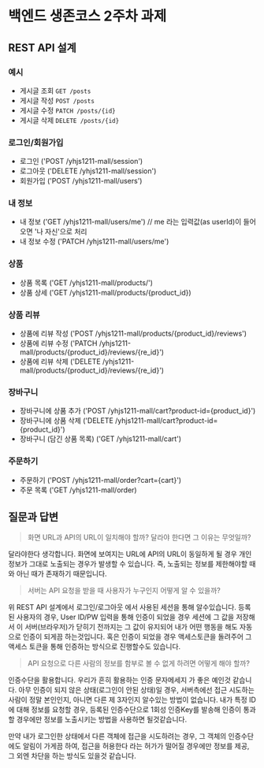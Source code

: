 # 백엔드 생존코스 2주차 과제

## REST API 설계

### 예시

- 게시글 조회 `GET /posts`
- 게시글 작성 `POST /posts`
- 게시글 수정 `PATCH /posts/{id}`
- 게시글 삭제 `DELETE /posts/{id}`

### 로그인/회원가입

- 로그인 ('POST /yhjs1211-mall/session')
- 로그아웃 ('DELETE /yhjs1211-mall/session')
- 회원가입 ('POST /yhjs1211-mall/users')

### 내 정보

- 내 정보 ('GET /yhjs1211-mall/users/me') // me 라는 입력값(as userId)이 들어오면 '나 자신'으로 처리
- 내 정보 수정 ('PATCH /yhjs1211-mall/users/me')

### 상품

- 상품 목록 ('GET /yhjs1211-mall/products/')
- 상품 상세 ('GET /yhjs1211-mall/products/{product_id})

### 상품 리뷰

- 상품에 리뷰 작성 ('POST /yhjs1211-mall/products/{product_id}/reviews')
- 상품에 리뷰 수정 ('PATCH /yhjs1211-mall/products/{product_id}/reviews/{re_id}')
- 상품에 리뷰 삭제 ('DELETE /yhjs1211-mall/products/{product_id}/reviews/{re_id}')

### 장바구니

- 장바구니에 상품 추가 ('POST /yhjs1211-mall/cart?product-id={product_id}')
- 장바구니에 상품 삭제 ('DELETE /yhjs1211-mall/cart?product-id={product_id}')
- 장바구니 (담긴 상품 목록) ('GET /yhjs1211-mall/cart')

### 주문하기

- 주문하기 ('POST /yhjs1211-mall/order?cart={cart}')
- 주문 목록 ('GET /yhjs1211-mall/order)

## 질문과 답변

> 화면 URL과 API의 URL이 일치해야 할까? 달라야 한다면 그 이유는 무엇일까?

달라야한다 생각합니다. 화면에 보여지는 URL에 API의 URL이 동일하게 될 경우 개인정보가 그대로 노출되는 경우가 발생할 수 있습니다. 즉, 노출되는 정보를 제한해야할 때와 아닌 때가 존재하기 때문입니다.

> 서버는 API 요청을 받을 때 사용자가 누구인지 어떻게 알 수 있을까?

위 REST API 설계에서 로그인/로그아웃 에서 사용된 세션을 통해 알수있습니다. 등록된 사용자의 경우, User ID/PW 입력을 통해 인증이 되었을 경우 세션에 그 값을 저장해서 이 서버(브라우저)가 닫히기
전까지는 그 값이 유지되어 내가 어떤 행동을 해도 자동으로 인증이 되게끔 하는것입니다. 혹은 인증이 되었을 경우 액세스토큰을 돌려주어 그 액세스 토큰을 통해 인증하는 방식으로 진행할수도 있습니다.

> API 요청으로 다른 사람의 정보를 함부로 볼 수 없게 하려면 어떻게 해야 할까?

인증수단을 활용합니다. 우리가 흔히 활용하는 인증 문자메세지 가 좋은 예인것 같습니다. 아무 인증이 되지 않은 상태(로그인이 안된 상태)일 경우, 서버측에선 접근 시도하는 사람이 정말 본인인지, 아니면 다른 제
3자인지 알수있는 방법이 없습니다. 내가 특정 ID에 대해 정보를 요청할 경우, 등록된 인증수단으로 1회성 인증Key를 발송해 인증이 통과할 경우에만 정보를 노출시키는 방법을 사용하면 될것같습니다.

만약 내가 로그인한 상태에서 다른 객체에 접근을 시도하려는 경우, 그 객체의 인증수단에도 알림이 가게끔 하여, 접근을 허용한다 라는 허가가 떨어질 경우에만 정보를 제공, 그 외엔 차단을 하는 방식도 있을것 같습니다.
